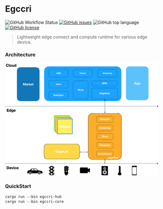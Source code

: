 # Egccri

![GitHub Workflow Status](https://img.shields.io/github/workflow/status/egccri/egccri/Rust)
[![GitHub issues](https://img.shields.io/github/issues/egccri/egccri)](https://github.com/egccri/egccri/issues)
![GitHub top language](https://img.shields.io/github/languages/top/egccri/egccri?color=green)
[![GitHub license](https://img.shields.io/github/license/egccri/egccri)](https://github.com/egccri/egccri/blob/main/LICENSE)

> Lightweight edge connect and compute runtime for various edge device.

### Architecture

![Architecture](docs/assert/arch.png)

### QuickStart

```shell
cargo run --bin egccri-hub
cargo run --bin egccri-core
```